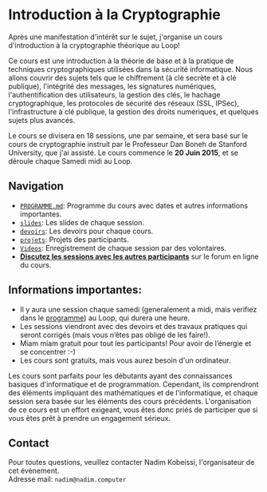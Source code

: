 # Introduction à la Cryptographie

Après une manifestation d'intérêt sur le sujet, j'organise un cours d'introduction à la cryptographie théorique au Loop!

Ce cours est une introduction à la théorie de base et à la pratique de techniques cryptographiques utilisées dans la sécurité informatique. Nous allons couvrir des sujets tels que le chiffrement (à clé secrète et à clé publique), l'intégrité des messages, les signatures numériques, l'authentification des utilisateurs, la gestion des clés, le hachage cryptographique, les protocoles de sécurité des réseaux (SSL, IPSec), l'infrastructure à clé publique, la gestion des droits numériques, et quelques sujets plus avancés.

Le cours se divisera en 18 sessions, une par semaine, et sera basé sur le cours de cryptographie instruit par le Professeur Dan Boneh de Stanford University, que j'ai assisté. Le cours commence le **20 Juin 2015**, et se déroule chaque Samedi midi au Loop.

## Navigation
* [`PROGRAMME.md`](https://github.com/kaepora/courscrypto/blob/master/PROGRAMME.md): Programme du cours avec dates et autres informations importantes.
* [`slides`](https://github.com/kaepora/courscrypto/tree/master/slides): Les slides de chaque session.
* [`devoirs`](https://github.com/kaepora/courscrypto/tree/master/devoirs): Les devoirs pour chaque cours.
* [`projets`](https://github.com/kaepora/courscrypto/tree/master/projets): Projets des participants.
* [`Videos`](http://courscrypto.org): Enregistrement de chaque session par des volontaires.
* [**Discutez les sessions avec les autres participants**](https://github.com/kaepora/courscrypto/issues/) sur le forum en ligne du cours.

## Informations importantes:
* Il y aura une session chaque samedi (generalement a midi, mais verifiez dans le [programme](https://github.com/kaepora/courscrypto/blob/master/PROGRAMME.md)) au Loop, qui durera une heure.
* Les sessions viendront avec des devoirs et des travaux pratiques qui seront corrigés (mais vous n’êtes pas obligé de les faire!).
* Miam miam gratuit pour tout les participants! Pour avoir de l’énergie et se concentrer :-)
* Les cours sont gratuits, mais vous aurez besoin d'un ordinateur.

Les cours sont parfaits pour les débutants ayant des connaissances basiques d'informatique et de programmation. Cependant, ils comprendront des éléments impliquant des mathématiques et de l'informatique, et chaque session sera basée sur les éléments des cours précédents. L'organisation de ce cours est un effort exigeant, vous êtes donc priés de participer que si vous êtes prêt à prendre un engagement sérieux.

## Contact
Pour toutes questions, veuillez contacter Nadim Kobeissi, l'organisateur de cet évènement.  
Adresse mail: `nadim@nadim.computer`
